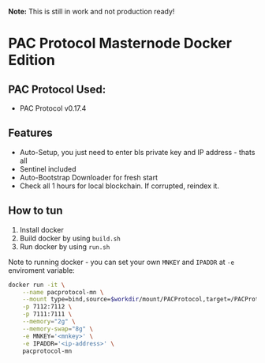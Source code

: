 **Note:** This is still in work and not production ready!

# PAC Protocol Masternode Docker Edition

## PAC Protocol Used:
- PAC Protocol v0.17.4

## Features
- Auto-Setup, you just need to enter bls private key and IP address - thats all
- Sentinel included
- Auto-Bootstrap Downloader for fresh start
- Check all 1 hours for local blockchain. If corrupted, reindex it.


## How to tun

1. Install docker
2. Build docker by using `build.sh`
3. Run docker by using `run.sh`

Note to running docker - you can set your own `MNKEY` and `IPADDR` at `-e` enviroment variable:

```bash
docker run -it \
    --name pacprotocol-mn \
    --mount type=bind,source=$workdir/mount/PACProtocol,target=/PACProtocol \
    -p 7112:7112 \
    -p 7111:7111 \
    --memory="2g" \
    --memory-swap="8g" \
    -e MNKEY='<mnkey>' \
    -e IPADDR='<ip-address>' \
    pacprotocol-mn
```
